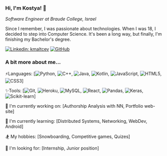 ### Hi, I'm Kostya! 👋

*Software Engineer at Braude College, Israel*

Since I remember, I was passionate about technologies. When I was 18, I decided to step into Computer Science. It's been a long way, but finally, I'm finishing my Bachelor's degree.

[![Linkedin: kmaltcev](https://img.shields.io/badge/-Konstantin-blue?style=flat-square&logo=Linkedin&logoColor=white&link=https://www.linkedin.com/in/kmaltcev/)](https://www.linkedin.com/in/kmaltcev/)
[![GitHub](https://img.shields.io/github/followers/kmaltcev?label=follow&style=social)](https://github.com/kmaltcev)

### A bit more about me...

⚡Languages: [![Python](https://img.shields.io/badge/-Python-FFD545?style=flat-square&logo=Python), ![C++](https://img.shields.io/badge/-C-00599C?style=flat-square&logo=c), ![Java](https://img.shields.io/badge/-Java-5283A2?style=flat-square&logo=Java), ![Kotlin](https://img.shields.io/badge/-Kotlin-FF8A00?style=flat-square&logo=Kotlin), ![JavaScript](https://img.shields.io/badge/-JavaScript-black?style=flat-square&logo=javascript), ![HTML5](https://img.shields.io/badge/-HTML5-E34F26?style=flat-square&logo=html5&logoColor=white), ![CSS3](https://img.shields.io/badge/-CSS3-1572B6?style=flat-square&logo=css3)]

✨Tools: [![Git](https://img.shields.io/badge/-Git-F0F0E8?style=flat-square&logo=git), ![Heroku](https://img.shields.io/badge/-Heroku-430098?style=flat-square&logo=heroku), ![MySQL](https://img.shields.io/badge/-MySQL-F29111?style=flat-square&logo=mysql), ![React](https://img.shields.io/badge/-React-20232A?style=flat-square&logo=react), ![Pandas](https://img.shields.io/badge/-Pandas-130654?style=flat-square&logo=Pandas), ![Keras](https://img.shields.io/badge/-Keras-D00000?style=flat-square&logo=Keras), ![Scikit-learn](https://img.shields.io/badge/-Scikit-3499CD?style=flat-square&logo=Scikit-learn)]

🔭 I'm currently working on: [Authorship Analysis with NN, Portfolio web-site]

🌱 I'm currently learning: [Distributed Systems, Networking, WebDev, Android]

🏂 My hobbies: [Snowboarding, Competitive games, Quizes]

🤔 I'm looking for: [Internship, Junior position]
